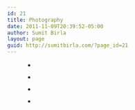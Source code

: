 ```yaml
---
id: 21
title: Photography
date: 2011-11-09T20:39:52-05:00
author: Sumit Birla
layout: page
guid: http://sumitbirla.com/?page_id=21
---
```

<figure class="wp-block-gallery columns-3 is-cropped">

<ul class="blocks-gallery-grid">
  <li class="blocks-gallery-item">
    <figure><img src="https://sumitbirla.me/wp-content/uploads/2020/01/IMG_0828.jpg" alt="" data-id="1201" data-link="https://sumitbirla.me/photos/img_0828/" class="wp-image-1201" /></figure>
  </li>
  <li class="blocks-gallery-item">
    <figure><img src="https://sumitbirla.me/wp-content/uploads/2020/01/IMG_4465.jpg" alt="" data-id="1202" data-link="https://sumitbirla.me/photos/img_4465/" class="wp-image-1202" /></figure>
  </li>
  <li class="blocks-gallery-item">
    <figure><img src="https://sumitbirla.me/wp-content/uploads/2020/01/IMG_5250.jpg" alt="" data-id="1203" data-link="https://sumitbirla.me/photos/img_5250/" class="wp-image-1203" /></figure>
  </li>
  <li class="blocks-gallery-item">
    <figure><img src="https://sumitbirla.me/wp-content/uploads/2020/01/IMG_8835-2.jpg" alt="" data-id="1204" data-link="https://sumitbirla.me/photos/img_8835-2/" class="wp-image-1204" /></figure>
  </li>
</ul></figure>
